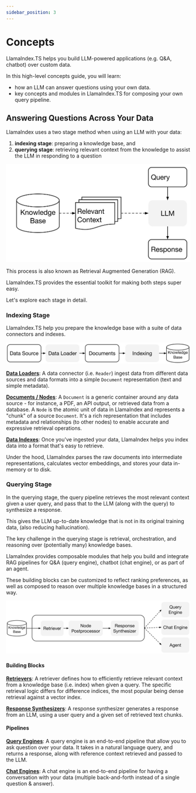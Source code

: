 ```yaml
---
sidebar_position: 3
---
```


# Concepts

LlamaIndex.TS helps you build LLM-powered applications (e.g. Q&A, chatbot) over custom data.

In this high-level concepts guide, you will learn:

- how an LLM can answer questions using your own data.
- key concepts and modules in LlamaIndex.TS for composing your own query pipeline.

## Answering Questions Across Your Data

LlamaIndex uses a two stage method when using an LLM with your data:

1. **indexing stage**: preparing a knowledge base, and
2. **querying stage**: retrieving relevant context from the knowledge to assist the LLM in responding to a question

![](../_static/concepts/rag.jpg)

This process is also known as Retrieval Augmented Generation (RAG).

LlamaIndex.TS provides the essential toolkit for making both steps super easy.

Let's explore each stage in detail.

### Indexing Stage

LlamaIndex.TS help you prepare the knowledge base with a suite of data connectors and indexes.

![](../_static/concepts/indexing.jpg)

[**Data Loaders**](../modules/data_loader.md):
A data connector (i.e. `Reader`) ingest data from different data sources and data formats into a simple `Document` representation (text and simple metadata).

[**Documents / Nodes**](../modules/documents_and_nodes/index.md): A `Document` is a generic container around any data source - for instance, a PDF, an API output, or retrieved data from a database. A `Node` is the atomic unit of data in LlamaIndex and represents a "chunk" of a source `Document`. It's a rich representation that includes metadata and relationships (to other nodes) to enable accurate and expressive retrieval operations.

[**Data Indexes**](../modules/data_index.md):
Once you've ingested your data, LlamaIndex helps you index data into a format that's easy to retrieve.

Under the hood, LlamaIndex parses the raw documents into intermediate representations, calculates vector embeddings, and stores your data in-memory or to disk.

### Querying Stage

In the querying stage, the query pipeline retrieves the most relevant context given a user query,
and pass that to the LLM (along with the query) to synthesize a response.

This gives the LLM up-to-date knowledge that is not in its original training data,
(also reducing hallucination).

The key challenge in the querying stage is retrieval, orchestration, and reasoning over (potentially many) knowledge bases.

LlamaIndex provides composable modules that help you build and integrate RAG pipelines for Q&A (query engine), chatbot (chat engine), or as part of an agent.

These building blocks can be customized to reflect ranking preferences, as well as composed to reason over multiple knowledge bases in a structured way.

![](../_static/concepts/querying.jpg)

#### Building Blocks

[**Retrievers**](../modules/retriever.md):
A retriever defines how to efficiently retrieve relevant context from a knowledge base (i.e. index) when given a query.
The specific retrieval logic differs for difference indices, the most popular being dense retrieval against a vector index.

[**Response Synthesizers**](../modules/response_synthesizer.md):
A response synthesizer generates a response from an LLM, using a user query and a given set of retrieved text chunks.

#### Pipelines

[**Query Engines**](../modules/query_engines):
A query engine is an end-to-end pipeline that allow you to ask question over your data.
It takes in a natural language query, and returns a response, along with reference context retrieved and passed to the LLM.

[**Chat Engines**](../modules/chat_engine.md):
A chat engine is an end-to-end pipeline for having a conversation with your data
(multiple back-and-forth instead of a single question & answer).
